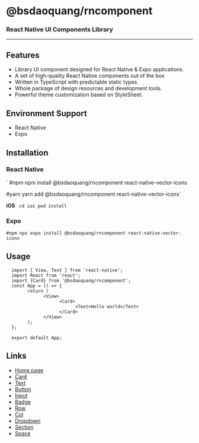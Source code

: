 # @bsdaoquang/rncomponent

### React Native UI Components Library

---

## Features

- Library UI component designed for React Native & Expo applications.
- A set of high-quality React Native components out of the box
- Written in TypeScript with predictable static types.
- Whole package of design resources and development tools.
- Powerful theme customization based on StyleSheet.

## Environment Support

- React Native
- Expo

## Installation

### React Native

`
#npm
npm install @bsdaoquang/rncomponent react-native-vector-icons

#yarn
yarn add @bsdaoquang/rncomponent react-native-vector-icons`

**iOS**
`
cd ios
pod install`

### Expo

`#npm
npx expo install @bsdaoquang/rncomponent react-native-vector-icons`

## Usage

      import { View, Text } from 'react-native';
      import React from 'react';
      import {Card} from '@bsdaoquang/rncomponent';
      const App = () => {
            return (
                  <View>
                        <Card>
                              <Text>Hello world</Text>
                        </Card>
                  </View>
            );
      };

      export default App;

## Links

- [Home page](https://rncomponent.com)
- [Card](https://rncomponent.com/components/card?id=665b5a73e96bb48bda7a00fd)
- [Text](https://rncomponent.com/components/text?id=665c959707bf0c77c4b0a254)
- [Button](https://rncomponent.com/components/button?id=665d47d0924dfb301c601776)
- [Input](https://rncomponent.com/components/input?id=6662cbdd0ce3ab39a212fd2a)
- [Badge](https://rncomponent.com/components/badge?id=6662cfba811f34a7fc2ef829)
- [Row](https://rncomponent.com/components/row?id=666c04eb14623a2a1be20ac1)
- [Col](https://rncomponent.com/components/col?id=666c049114623a2a1be20aae)
- [Dropdown](https://rncomponent.com/components/dropdown?id=666c04a714623a2a1be20ab5)
- [Section](https://rncomponent.com/components/section?id=666c055f14623a2a1be20ac8)
- [Space](https://rncomponent.com/components/space?id=666c057614623a2a1be20acf)
